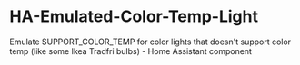 # HA-Emulated-Color-Temp-Light
Emulate SUPPORT_COLOR_TEMP for color lights that doesn't support color temp (like some Ikea Tradfri bulbs) - Home Assistant component
